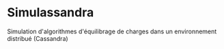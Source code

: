 # Simulassandra
Simulation d'algorithmes d'équilibrage de charges dans un environnement distribué (Cassandra)
